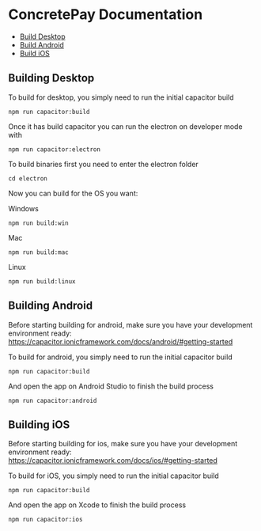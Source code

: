 # ConcretePay Documentation

-   [Build Desktop](#build-desktop)
-   [Build Android](#build-android)
-   [Build iOS](#build-ios)

## Building Desktop

To build for desktop, you simply need to run the initial capacitor build

```
npm run capacitor:build
```

Once it has build capacitor you can run the electron on developer mode with

```
npm run capacitor:electron
```

To build binaries first you need to enter the electron folder

```
cd electron
```

Now you can build for the OS you want:

Windows

```
npm run build:win
```

Mac

```
npm run build:mac
```

Linux

```
npm run build:linux
```

## Building Android

Before starting building for android, make sure you have your development environment ready: https://capacitor.ionicframework.com/docs/android/#getting-started

To build for android, you simply need to run the initial capacitor build

```
npm run capacitor:build
```

And open the app on Android Studio to finish the build process

```
npm run capacitor:android
```

## Building iOS

Before starting building for ios, make sure you have your development environment ready: https://capacitor.ionicframework.com/docs/ios/#getting-started

To build for iOS, you simply need to run the initial capacitor build

```
npm run capacitor:build
```

And open the app on Xcode to finish the build process

```
npm run capacitor:ios
```

